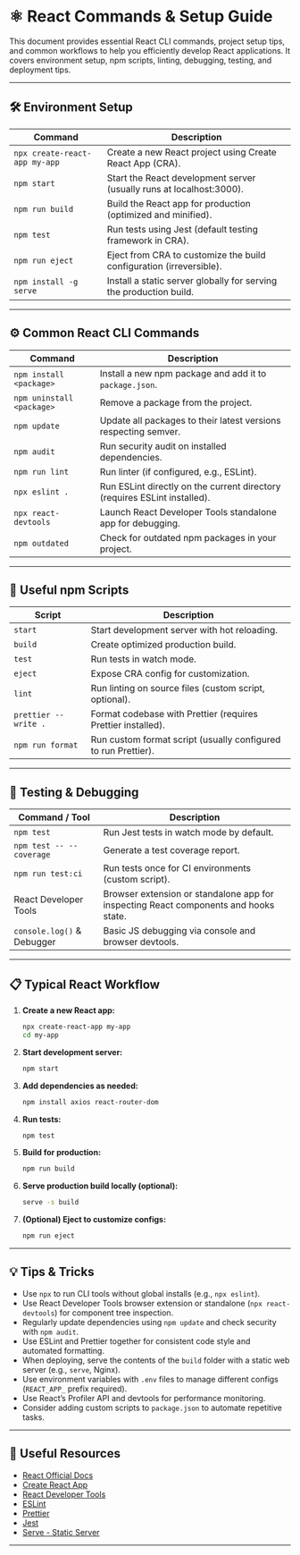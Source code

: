 # ⚛️ React Commands & Setup Guide

This document provides essential React CLI commands, project setup tips, and common workflows to help you efficiently develop React applications. It covers environment setup, npm scripts, linting, debugging, testing, and deployment tips.

---

## 🛠 Environment Setup

| Command                             | Description                                                        |
|------------------------------------|--------------------------------------------------------------------|
| `npx create-react-app my-app`      | Create a new React project using Create React App (CRA).           |
| `npm start`                        | Start the React development server (usually runs at localhost:3000). |
| `npm run build`                    | Build the React app for production (optimized and minified).       |
| `npm test`                        | Run tests using Jest (default testing framework in CRA).           |
| `npm run eject`                   | Eject from CRA to customize the build configuration (irreversible). |
| `npm install -g serve`            | Install a static server globally for serving the production build. |

---

## ⚙️ Common React CLI Commands

| Command                              | Description                                                  |
|-------------------------------------|--------------------------------------------------------------|
| `npm install <package>`              | Install a new npm package and add it to `package.json`.       |
| `npm uninstall <package>`            | Remove a package from the project.                            |
| `npm update`                        | Update all packages to their latest versions respecting semver. |
| `npm audit`                        | Run security audit on installed dependencies.                 |
| `npm run lint`                     | Run linter (if configured, e.g., ESLint).                     |
| `npx eslint .`                    | Run ESLint directly on the current directory (requires ESLint installed). |
| `npx react-devtools`              | Launch React Developer Tools standalone app for debugging.     |
| `npm outdated`                    | Check for outdated npm packages in your project.              |

---

## 🔨 Useful npm Scripts

| Script                             | Description                                                    |
|-----------------------------------|----------------------------------------------------------------|
| `start`                           | Start development server with hot reloading.                   |
| `build`                           | Create optimized production build.                             |
| `test`                            | Run tests in watch mode.                                       |
| `eject`                          | Expose CRA config for customization.                           |
| `lint`                           | Run linting on source files (custom script, optional).         |
| `prettier --write .`              | Format codebase with Prettier (requires Prettier installed).   |
| `npm run format`                  | Run custom format script (usually configured to run Prettier). |

---

## 🧪 Testing & Debugging

| Command / Tool                    | Description                                                    |
|---------------------------------|----------------------------------------------------------------|
| `npm test`                      | Run Jest tests in watch mode by default.                       |
| `npm test -- --coverage`        | Generate a test coverage report.                               |
| `npm run test:ci`               | Run tests once for CI environments (custom script).            |
| React Developer Tools            | Browser extension or standalone app for inspecting React components and hooks state. |
| `console.log()` & Debugger      | Basic JS debugging via console and browser devtools.           |

---

## 📋 Typical React Workflow

1. **Create a new React app:**

   ```bash
   npx create-react-app my-app
   cd my-app
   ```

2. **Start development server:**

   ```bash
   npm start
   ```

3. **Add dependencies as needed:**

   ```bash
   npm install axios react-router-dom
   ```

4. **Run tests:**

   ```bash
   npm test
   ```

5. **Build for production:**

   ```bash
   npm run build
   ```

6. **Serve production build locally (optional):**

   ```bash
   serve -s build
   ```

7. **(Optional) Eject to customize configs:**

   ```bash
   npm run eject
   ```

---

## 💡 Tips & Tricks

* Use `npx` to run CLI tools without global installs (e.g., `npx eslint`).
* Use React Developer Tools browser extension or standalone (`npx react-devtools`) for component tree inspection.
* Regularly update dependencies using `npm update` and check security with `npm audit`.
* Use ESLint and Prettier together for consistent code style and automated formatting.
* When deploying, serve the contents of the `build` folder with a static web server (e.g., `serve`, Nginx).
* Use environment variables with `.env` files to manage different configs (`REACT_APP_` prefix required).
* Use React’s Profiler API and devtools for performance monitoring.
* Consider adding custom scripts to `package.json` to automate repetitive tasks.

---

## 🔗 Useful Resources

* [React Official Docs](https://reactjs.org/docs/getting-started.html)
* [Create React App](https://create-react-app.dev/docs/getting-started)
* [React Developer Tools](https://reactjs.org/blog/2019/08/15/new-react-devtools.html)
* [ESLint](https://eslint.org/)
* [Prettier](https://prettier.io/)
* [Jest](https://jestjs.io/docs/getting-started)
* [Serve - Static Server](https://www.npmjs.com/package/serve)

---
